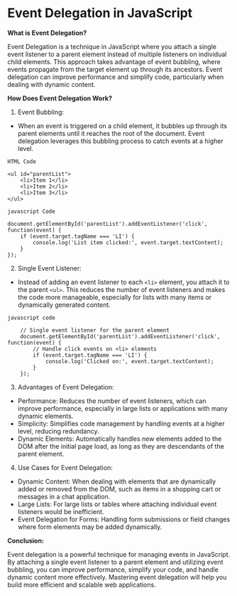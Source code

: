 # Event Delegation in JavaScript

**What is Event Delegation?**

Event Delegation is a technique in JavaScript where you attach a single event listener to a parent element instead of multiple listeners on individual child elements. This approach takes advantage of event bubbling, where events propagate from the target element up through its ancestors. Event delegation can improve performance and simplify code, particularly when dealing with dynamic content.

**How Does Event Delegation Work?**

1. Event Bubbling:

- When an event is triggered on a child element, it bubbles up through its parent elements until it reaches the root of the document. Event delegation leverages this bubbling process to catch events at a higher level.

`HTML Code`

```
<ul id="parentList">
    <li>Item 1</li>
    <li>Item 2</li>
    <li>Item 3</li>
</ul>
```

`javascript Code`

```
document.getElementById('parentList').addEventListener('click', function(event) {
    if (event.target.tagName === 'LI') {
        console.log('List item clicked:', event.target.textContent);
    }
});
```

2. Single Event Listener:

- Instead of adding an event listener to each `<li>` element, you attach it to the parent `<ul>`. This reduces the number of event listeners and makes the code more manageable, especially for lists with many items or dynamically generated content.

`javascript code`

```
    // Single event listener for the parent element
    document.getElementById('parentList').addEventListener('click', function(event) {
        // Handle click events on <li> elements
        if (event.target.tagName === 'LI') {
            console.log('Clicked on:', event.target.textContent);
        }
    });
```

3. Advantages of Event Delegation:

- Performance: Reduces the number of event listeners, which can improve performance, especially in large lists or applications with many dynamic elements.
- Simplicity: Simplifies code management by handling events at a higher level, reducing redundancy.
- Dynamic Elements: Automatically handles new elements added to the DOM after the initial page load, as long as they are descendants of the parent element.

4. Use Cases for Event Delegation:

- Dynamic Content: When dealing with elements that are dynamically added or removed from the DOM, such as items in a shopping cart or messages in a chat application.
- Large Lists: For large lists or tables where attaching individual event listeners would be inefficient.
- Event Delegation for Forms: Handling form submissions or field changes where form elements may be added dynamically.

**Conclusion:**

Event delegation is a powerful technique for managing events in JavaScript. By attaching a single event listener to a parent element and utilizing event bubbling, you can improve performance, simplify your code, and handle dynamic content more effectively. Mastering event delegation will help you build more efficient and scalable web applications.
